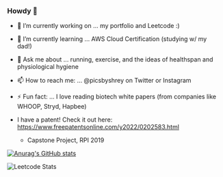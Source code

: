 <!-- nice to see you down here in RAW code land :)  -->
### Howdy 👋

- 🔭 I’m currently working on ... my portfolio and Leetcode :)
- 🌱 I’m currently learning ... AWS Cloud Certification (studying w/ my dad!)
- 💬 Ask me about ... running, exercise, and the ideas of healthspan and physiological hygiene
- 📫 How to reach me: ... @picsbyshrey on Twitter or Instagram
- ⚡ Fun fact: ... I love reading biotech white papers (from companies like WHOOP, Stryd, Hapbee)

- I have a patent! Check it out here: https://www.freepatentsonline.com/y2022/0202583.html
  - Capstone Project, RPI 2019

[![Anurag's GitHub stats](https://github-readme-stats.vercel.app/api?username=codesbyshrey&show_icons=true&them=city_lights)](https://github.com/anuraghazra/github-readme-stats)
<!-- [![Anurag's GitHub stats](https://github-readme-stats.vercel.app/api?username=codesbyshrey&show_icons=true&theme=city_lights)](https://github.com/anuraghazra/github-readme-stats)[![Top Langs](https://github-readme-stats.vercel.app/api/top-langs/?username=codesbyshrey&layout=compact&theme=city_lights)](https://github.com/anuraghazra/github-readme-stats) -->
<!-- Change height of most used languages -->

![Leetcode Stats](https://leetcard.jacoblin.cool/codesbyshrey?ext=heatmap)

<!-- More Ideas for Later
?/! -> ! if started but incomplete
 - More links and information (don't overload) ?/!
 - Social media icon Links ?/!
 - Informative about me / formatted ?/!
   - Same theme and color scheme as portfolio ?/!
 - Projects Repository Github Page? -> for other projects ?/!
 - Resume / CV with expanding Detail Tags ?/!
 - Solo Leveling Updates -> Jekyll Blog ?/!
 -->